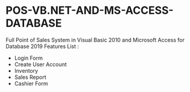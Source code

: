 # POS-VB.NET-AND-MS-ACCESS-DATABASE
Full Point of Sales System in Visual Basic 2010 and Microsoft Access for Database 2019
Features List :
- Login Form
- Create User Account
- Inventory 
- Sales Report
- Cashier Form
